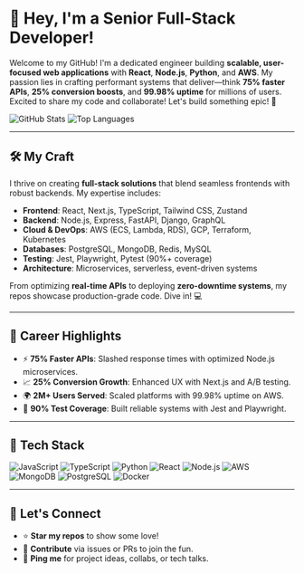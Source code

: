 # 🌟 Hey, I'm a Senior Full-Stack Developer!

Welcome to my GitHub! I'm a dedicated engineer building **scalable, user-focused web applications** with **React**, **Node.js**, **Python**, and **AWS**. My passion lies in crafting performant systems that deliver—think **75% faster APIs**, **25% conversion boosts**, and **99.98% uptime** for millions of users. Excited to share my code and collaborate! Let's build something epic! 🚀

![GitHub Stats](https://github-readme-stats.vercel.app/api?username=yourusername&show_icons=true&theme=dracula)
![Top Languages](https://github-readme-stats.vercel.app/api/top-langs/?username=yourusername&layout=compact&theme=dracula)

---

## 🛠️ My Craft

I thrive on creating **full-stack solutions** that blend seamless frontends with robust backends. My expertise includes:

- **Frontend**: React, Next.js, TypeScript, Tailwind CSS, Zustand
- **Backend**: Node.js, Express, FastAPI, Django, GraphQL
- **Cloud & DevOps**: AWS (ECS, Lambda, RDS), GCP, Terraform, Kubernetes
- **Databases**: PostgreSQL, MongoDB, Redis, MySQL
- **Testing**: Jest, Playwright, Pytest (90%+ coverage)
- **Architecture**: Microservices, serverless, event-driven systems

From optimizing **real-time APIs** to deploying **zero-downtime systems**, my repos showcase production-grade code. Dive in! 💻

---

## 🎯 Career Highlights

- ⚡ **75% Faster APIs**: Slashed response times with optimized Node.js microservices.
- 📈 **25% Conversion Growth**: Enhanced UX with Next.js and A/B testing.
- 🌍 **2M+ Users Served**: Scaled platforms with 99.98% uptime on AWS.
- 🧪 **90% Test Coverage**: Built reliable systems with Jest and Playwright.

---

## 🔧 Tech Stack

![JavaScript](https://img.shields.io/badge/-JavaScript-%23F7DF1E?style=flat-square&logo=javascript)
![TypeScript](https://img.shields.io/badge/-TypeScript-%233178C6?style=flat-square&logo=typescript)
![Python](https://img.shields.io/badge/-Python-%233776AB?style=flat-square&logo=python)
![React](https://img.shields.io/badge/-React-%2361DAFB?style=flat-square&logo=react)
![Node.js](https://img.shields.io/badge/-Node.js-%23339933?style=flat-square&logo=node.js)
![AWS](https://img.shields.io/badge/-AWS-%23232F3E?style=flat-square&logo=amazon-aws)
![MongoDB](https://img.shields.io/badge/-MongoDB-%2347A248?style=flat-square&logo=mongodb)
![PostgreSQL](https://img.shields.io/badge/-PostgreSQL-%234169E1?style=flat-square&logo=postgresql)
![Docker](https://img.shields.io/badge/-Docker-%232496ED?style=flat-square&logo=docker)

---

## 🌈 Let's Connect

- ⭐ **Star my repos** to show some love!
- 💬 **Contribute** via issues or PRs to join the fun.
- 📩 **Ping me** for project ideas, collabs, or tech talks.
